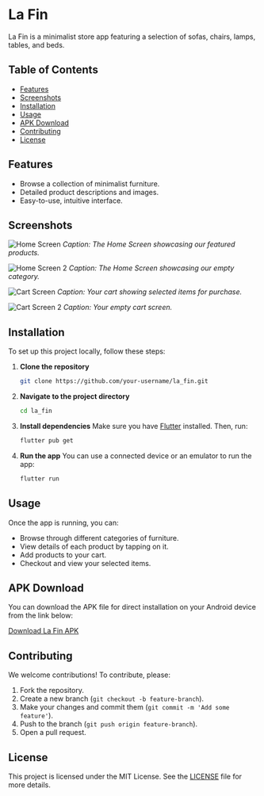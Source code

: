 # La Fin

La Fin is a minimalist store app featuring a selection of sofas, chairs, lamps, tables, and beds.

## Table of Contents

- [Features](#features)
- [Screenshots](#screenshots)
- [Installation](#installation)
- [Usage](#usage)
- [APK Download](#apk-download)
- [Contributing](#contributing)
- [License](#license)

## Features

- Browse a collection of minimalist furniture.
- Detailed product descriptions and images.
- Easy-to-use, intuitive interface.

## Screenshots

![Home Screen](https://github.com/OtonyeR/La-Fin/blob/main/screenshots/HomeScreen.jpg)
*Caption: The Home Screen showcasing our featured products.*

![Home Screen 2](https://github.com/OtonyeR/La-Fin/blob/main/screenshots/HomeScreen2.jpg)
*Caption: The Home Screen showcasing our empty category.*

![Cart Screen](https://github.com/OtonyeR/La-Fin/blob/main/screenshots/CartScreen.jpg)
*Caption: Your cart showing selected items for purchase.*

![Cart Screen 2](https://github.com/OtonyeR/La-Fin/blob/main/screenshots/CartScreen2.jpg)
*Caption: Your empty cart screen.*

## Installation

To set up this project locally, follow these steps:

1. **Clone the repository**
    ```sh
    git clone https://github.com/your-username/la_fin.git
    ```

2. **Navigate to the project directory**
    ```sh
    cd la_fin
    ```

3. **Install dependencies**
   Make sure you have [Flutter](https://flutter.dev/docs/get-started/install) installed. Then, run:
    ```sh
    flutter pub get
    ```

4. **Run the app**
   You can use a connected device or an emulator to run the app:
    ```sh
    flutter run
    ```

## Usage

Once the app is running, you can:

- Browse through different categories of furniture.
- View details of each product by tapping on it.
- Add products to your cart.
- Checkout and view your selected items.

## APK Download

You can download the APK file for direct installation on your Android device from the link below:

[Download La Fin APK](path_to_apk_file)

## Contributing

We welcome contributions! To contribute, please:

1. Fork the repository.
2. Create a new branch (`git checkout -b feature-branch`).
3. Make your changes and commit them (`git commit -m 'Add some feature'`).
4. Push to the branch (`git push origin feature-branch`).
5. Open a pull request.

## License

This project is licensed under the MIT License. See the [LICENSE](LICENSE) file for more details.
